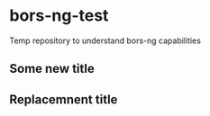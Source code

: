 # bors-ng-test
Temp repository to understand bors-ng capabilities


## Some new title

## Replacemnent title

